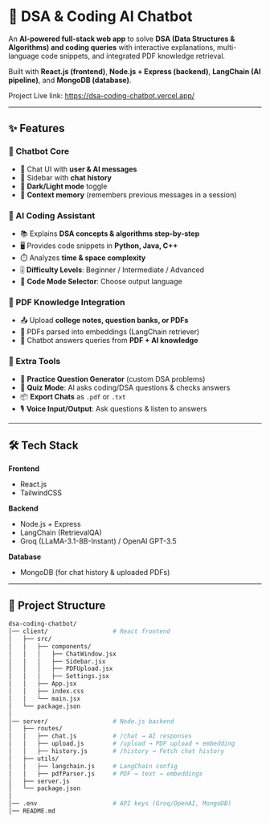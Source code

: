 # 🚀 DSA & Coding AI Chatbot  

An **AI-powered full-stack web app** to solve **DSA (Data Structures & Algorithms) and coding queries** with interactive explanations, multi-language code snippets, and integrated PDF knowledge retrieval.  

Built with **React.js (frontend)**, **Node.js + Express (backend)**, **LangChain (AI pipeline)**, and **MongoDB (database)**.  

Project Live link: https://dsa-coding-chatbot.vercel.app/

---

## ✨ Features  

### 🔹 Chatbot Core  
- 💬 Chat UI with **user & AI messages**  
- 📂 Sidebar with **chat history**  
- 🌙 **Dark/Light mode** toggle  
- 🧠 **Context memory** (remembers previous messages in a session)  

### 🔹 AI Coding Assistant  
- 📚 Explains **DSA concepts & algorithms step-by-step**  
- 🖥️ Provides code snippets in **Python, Java, C++**  
- ⏱️ Analyzes **time & space complexity**  
- 🎚️ **Difficulty Levels**: Beginner / Intermediate / Advanced  
- 🔀 **Code Mode Selector**: Choose output language  

### 🔹 PDF Knowledge Integration  
- 📤 Upload **college notes, question banks, or PDFs**  
- 📖 PDFs parsed into embeddings (LangChain retriever)  
- 🤖 Chatbot answers queries from **PDF + AI knowledge**  

### 🔹 Extra Tools  
- 📝 **Practice Question Generator** (custom DSA problems)  
- 🎯 **Quiz Mode**: AI asks coding/DSA questions & checks answers  
- 📦 **Export Chats** as `.pdf` or `.txt`  
- 🎙️ **Voice Input/Output**: Ask questions & listen to answers  

---

## 🛠️ Tech Stack  

**Frontend**  
- React.js  
- TailwindCSS  

**Backend**  
- Node.js + Express  
- LangChain (RetrievalQA)  
- Groq (LLaMA-3.1-8B-Instant) / OpenAI GPT-3.5  

**Database**  
- MongoDB (for chat history & uploaded PDFs)  

---

## 📂 Project Structure  

```bash
dsa-coding-chatbot/
│── client/                  # React frontend
│   ├── src/
│   │   ├── components/
│   │   │   ├── ChatWindow.jsx
│   │   │   ├── Sidebar.jsx
│   │   │   ├── PDFUpload.jsx
│   │   │   ├── Settings.jsx
│   │   ├── App.jsx
│   │   ├── index.css
│   │   └── main.jsx
│   └── package.json
│
│── server/                  # Node.js backend
│   ├── routes/
│   │   ├── chat.js          # /chat → AI responses
│   │   ├── upload.js        # /upload → PDF upload + embedding
│   │   ├── history.js       # /history → Fetch chat history
│   ├── utils/
│   │   ├── langchain.js     # LangChain config
│   │   ├── pdfParser.js     # PDF → text → embeddings
│   ├── server.js
│   └── package.json
│
│── .env                     # API keys (Groq/OpenAI, MongoDB)
│── README.md
